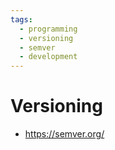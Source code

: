 ```yaml
---
tags:
  - programming
  - versioning
  - semver
  - development
---
```


# Versioning

- <https://semver.org/>
